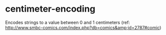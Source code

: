 centimeter-encoding
===================

Encodes strings to a value between 0 and 1 centimeters (ref: http://www.smbc-comics.com/index.php?db=comics&amp;id=2787#comic)